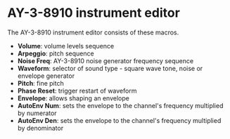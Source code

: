 # AY-3-8910 instrument editor

The AY-3-8910 instrument editor consists of these macros.

- **Volume**: volume levels sequence
- **Arpeggio**: pitch sequence
- **Noise Freq**: AY-3-8910 noise generator frequency sequence
- **Waveform**: selector of sound type - square wave tone, noise or envelope generator
- **Pitch**: fine pitch
- **Phase Reset**: trigger restart of waveform
- **Envelope**: allows shaping an envelope
- **AutoEnv Num**: sets the envelope to the channel's frequency multiplied by numerator
- **AutoEnv Den**: sets the envelope to the channel's frequency multiplied by denominator
